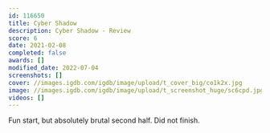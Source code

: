 ```yaml
---
id: 116650
title: Cyber Shadow
description: Cyber Shadow - Review
score: 6
date: 2021-02-08
completed: false
awards: []
modified_date: 2022-07-04
screenshots: []
cover: //images.igdb.com/igdb/image/upload/t_cover_big/co1k2x.jpg
image: //images.igdb.com/igdb/image/upload/t_screenshot_huge/sc6cpd.jpg
videos: []
---
```

Fun start, but absolutely brutal second half. Did not finish.